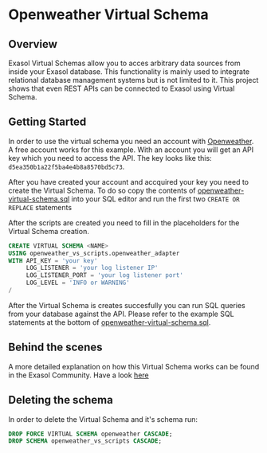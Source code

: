 # Openweather Virtual Schema

## Overview
Exasol Virtual Schemas allow you to acces arbitrary data sources from inside your Exasol database. 
This functionality is mainly used to integrate relational database management systems but is not limited to it.
This project shows that even REST APIs can be connected to Exasol using Virtual Schema.

## Getting Started
In order to use the virtual schema you need an account with [Openweather](https://openweathermap.org/). A free account works for this example. With an account you will get an API key which you need to access the API. The key looks like this: `d5ea350b1a22f5ba4e4b8a8570bd5c73`.

After you have created your account and accquired your key you need to create the Virtual Schema. To do so copy the contents of [openweather-virtual-schema.sql](https://github.com/exasol/openweather-virtual-schema/blob/master/openweather-virtual-schema.sql) into your SQL editor and run the first two `CREATE OR REPLACE` statements

After the scripts are created you need to fill in the placeholders for the Virtual Schema creation.

```sql
CREATE VIRTUAL SCHEMA <NAME>
USING openweather_vs_scripts.openweather_adapter
WITH API_KEY = 'your key'
     LOG_LISTENER = 'your log listener IP'
     LOG_LISTENER_PORT = 'your log listener port'
     LOG_LEVEL = 'INFO or WARNING'
/
``` 

After the Virtual Schema is creates succesfully you can run SQL queries from your database against the API. Please refer to the example SQL statements at the bottom of [openweather-virtual-schema.sql](https://github.com/exasol/openweather-virtual-schema/blob/master/openweather-virtual-schema.sql).

## Behind the scenes

A more detailed explanation on how this Virtual Schema works can be found in the Exasol Community. Have a look [here](https://community.exasol.com/t5/tkb/articleeditorpage/tkb-id/tkb/message-uid/2298)

## Deleting the schema

In order to delete the Virtual Schema and it's schema  run:

```sql
DROP FORCE VIRTUAL SCHEMA openweather CASCADE;
DROP SCHEMA openweather_vs_scripts CASCADE;
```
